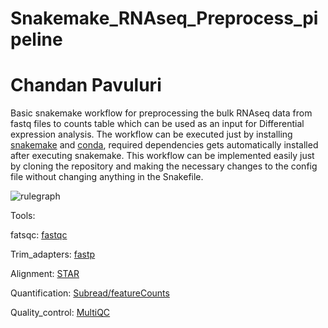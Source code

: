 # Snakemake_RNAseq_Preprocess_pipeline

# Chandan Pavuluri

Basic snakemake workflow for preprocessing the bulk RNAseq data from fastq files to counts table which can be used as an input for Differential expression analysis.
The workflow can be executed just by installing [snakemake](https://snakemake.readthedocs.io/en/stable/) and [conda](https://docs.conda.io/projects/conda/en/latest/index.html), required dependencies gets automatically installed after executing snakemake.
This workflow can be implemented easily just by cloning the repository and making the necessary changes to the config file without changing anything in the Snakefile.


![rulegraph](https://user-images.githubusercontent.com/77353407/167415070-e265c78d-3e4b-4b90-b0d5-e8ba12a98589.png)

Tools:

fatsqc: [fastqc](https://www.bioinformatics.babraham.ac.uk/projects/fastqc/)

Trim_adapters: [fastp](https://github.com/OpenGene/fastp)

Alignment: [STAR](https://github.com/alexdobin/STAR)

Quantification: [Subread/featureCounts](http://subread.sourceforge.net/)

Quality_control: [MultiQC](https://multiqc.info/)
